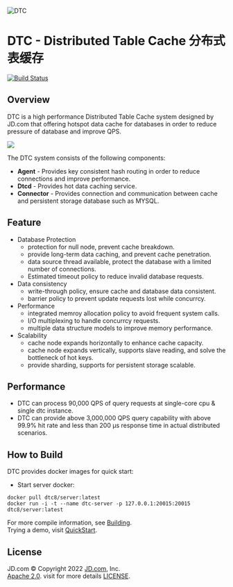 ![DTC](http://storage.360buyimg.com/bq-install/release/dtc_logo.png)
# DTC - Distributed Table Cache 分布式表缓存
[![Build Status](https://app.travis-ci.com/DTC8/DTC.svg?branch=master)](https://app.travis-ci.com/github/DTC8/DTC)

## Overview
DTC is a high performance Distributed Table Cache system designed by JD.com that offering hotspot data cache for databases in order to reduce pressure of database and improve QPS.

![](http://storage.360buyimg.com/bq-install/release/architecture.png)

The DTC system consists of the following components:
* **Agent** - Provides key consistent hash routing in order to reduce connections and improve performance.
* **Dtcd** - Provides hot data caching service.
* **Connector** - Provides connection and communication between cache and persistent storage database such as MYSQL.

## Feature
* Database Protection
  - protection for null node, prevent cache breakdown.
  - provide long-term data caching, and prevent cache penetration.
  - data source thread available, protect the database with a limited number of connections.
  - Estimated timeout policy to reduce invalid database requests.
* Data consistency
  - write-through policy, ensure cache and database data consistent.
  - barrier policy to prevent update requests lost while concurrcy.
* Performance
  - integrated memroy allocation policy to avoid frequent system calls.
  - I/O multiplexing to handle concurrcy requests.
  - multiple data structure models to improve memory performance.
* Scalability
  - cache node expands horizontally to enhance cache capacity.
  - cache node expands vertically, supports slave reading, and solve the bottleneck of hot keys.
  - provide sharding, supports for persistent storage scalable.
## Performance
* DTC can process 90,000 QPS of query requests at single-core cpu & single dtc instance.
* DTC can provide above 3,000,000 QPS query capability with above 99.9% hit rate and less than 200 μs response time in actual distributed scenarios.
## How to Build
DTC provides docker images for quick start:
* Start server docker:<br/>
```shell
docker pull dtc8/server:latest
docker run -i -t --name dtc-server -p 127.0.0.1:20015:20015 dtc8/server:latest
```

For more compile information, see [Building](docs/building.md).<br/>
Trying a demo, visit [QuickStart](docs/quickstart.md).

## License
JD.com © Copyright 2022 [JD.com](https://ir.jd.com/), Inc.<br/>
[Apache 2.0](http://www.apache.org/licenses/LICENSE-2.0). visit for more details [LICENSE](./LICENSE).